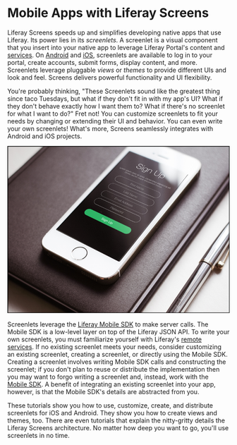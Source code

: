 # Mobile Apps with Liferay Screens [](id=mobile-apps-with-liferay-screens)

Liferay Screens speeds up and simplifies developing native apps that use
Liferay. Its power lies in its *screenlets*. A screenlet is a visual component
that you insert into your native app to leverage Liferay Portal's content and
[services](/develop/tutorials/-/knowledge_base/6-2/invoking-remote-services). On
[Android](/develop/reference/-/knowledge_base/6-2/screenlets-in-liferay-screens-for-android)
and
[iOS](/develop/reference/-/knowledge_base/6-2/screenlets-in-liferay-screens-for-ios),
screenlets are available to log in to your portal, create accounts, submit
forms, display content, and more. Screenlets leverage pluggable *views* or
*themes* to provide different UIs and look and feel. Screens delivers powerful
functionality and UI flexibility. 

You're probably thinking, "These Screenlets sound like the greatest thing since
taco Tuesdays, but what if they don't fit in with my app's UI? What if they
don't behave exactly how I want them to? What if there's no screenlet for what I
want to do?" Fret not! You can customize screenlets to fit your needs by
changing or extending their UI and behavior. You can even write your own
screenlets! What's more, Screens seamlessly integrates with Android and iOS
projects. 

![Figure 1: Here's an app that uses a Liferay Screens sign up screenlet.](../../images/screens-phone-intro.png)

Screenlets leverage the
[Liferay Mobile SDK](https://www.liferay.com/community/liferay-projects/liferay-mobile-sdk/overview)
to make server calls. The Mobile SDK is a low-level layer on top of the Liferay
JSON API. To write your own screenlets, you must familiarize yourself with
Liferay's
[remote services](/develop/tutorials/-/knowledge_base/6-2/invoking-remote-services).
If no existing screenlet meets your needs, consider customizing an existing
screenlet, creating a screenlet, or directly using the Mobile SDK. Creating a
screenlet involves writing Mobile SDK calls and constructing the screenlet; if
you don't plan to reuse or distribute the implementation then you may want to
forgo writing a screenlet and, instead, work with the
[Mobile SDK](/develop/tutorials/-/knowledge_base/6-2/mobile). A benefit of
integrating an existing screenlet into your app, however, is that the Mobile
SDK's details are abstracted from you. 

These tutorials show you how to use, customize, create, and distribute
screenlets for iOS and Android. They show you how to create views and themes,
too. There are even tutorials that explain the nitty-gritty details the Liferay
Screens architecture. No matter how deep you want to go, you'll use screenlets
in no time. 
